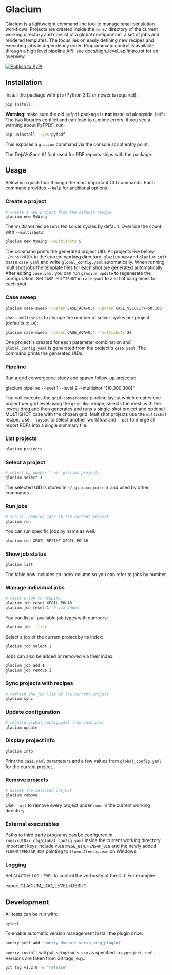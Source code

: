 # Glacium

Glacium is a lightweight command line tool to manage small
simulation workflows. Projects are created inside the `runs/`
directory of the current working directory and consist of a global configuration, a set of jobs and
rendered templates.  The focus lies on easily defining new recipes and
executing jobs in dependency order.
Programmatic control is available through a high level pipeline API; see [docs/high_level_api/intro.rst](docs/high_level_api/intro.rst) for an overview.

[![Publish to PyPI](https://github.com/fledit-sh/glacium-repo/actions/workflows/publish.yml/badge.svg?branch=dev)](https://github.com/fledit-sh/glacium-repo/actions/workflows/publish.yml)

## Installation

Install the package with `pip` (Python 3.12 or newer is required):

```bash
pip install .
```

**Warning**: make sure the old `pyfpdf` package is **not** installed alongside
`fpdf2`. The two libraries conflict and can lead to runtime errors. If you see a
warning about PyFPDF, run:

```bash
pip uninstall --yes pyfpdf
```

This exposes a `glacium` command via the console script entry point.

The DejaVuSans.ttf font used for PDF reports ships with the package.

## Usage

Below is a quick tour through the most important CLI commands. Each
command provides `--help` for additional options.

### Create a project

```bash
# create a new project from the default recipe
glacium new MyWing
```

The multishot recipe runs ten solver cycles by default. Override the count with
``--multishots``:

```bash
glacium new MyWing --multishots 5
```

The command prints the generated project UID. All projects live below
`./runs/<UID>` in the current working directory. ``glacium new`` and ``glacium init`` parse ``case.yaml`` and write ``global_config.yaml`` automatically.
When running multishot jobs the template files for each shot are generated
automatically. After editing ``case.yaml`` you can run ``glacium update`` to
regenerate the configuration.  Set ``CASE_MULTISHOT`` in ``case.yaml`` to a list
of icing times for each shot.

### Case sweep

```bash
glacium case-sweep --param CASE_AOA=0,4 --param CASE_VELOCITY=50,100
```

Use ``--multishots`` to change the number of solver cycles per project
(defaults to ``10``):

```bash
glacium case-sweep --param CASE_AOA=0,4 --multishots 20
```

One project is created for each parameter combination and
``global_config.yaml`` is generated from the project's ``case.yaml``.
The command prints the generated UIDs.

### Pipeline

Run a grid convergence study and spawn follow-up projects::

   glacium pipeline --level 1 --level 2 --multishot "[10,300,300]"

The call executes the ``grid-convergence`` pipeline layout which
creates one project per grid level using the ``grid_dep`` recipe,
selects the mesh with the lowest drag and then generates and runs a
single-shot project and optional MULTISHOT case with the chosen grid.
Multishot projects use the ``multishot`` recipe. Use ``--layout`` to select
another workflow and ``--pdf`` to merge all report PDFs into a single
summary file.

### List projects

```bash
glacium projects
```

### Select a project

```bash
# select by number from `glacium projects`
glacium select 1
```

The selected UID is stored in `~/.glacium_current` and used by other
commands.

### Run jobs

```bash
# run all pending jobs in the current project
glacium run
```

You can run specific jobs by name as well:

```bash
glacium run XFOIL_REFINE XFOIL_POLAR
```

### Show job status

```bash
glacium list
```
The table now includes an index column so you can refer to jobs by number.

### Manage individual jobs

```bash
# reset a job to PENDING
glacium job reset XFOIL_POLAR
glacium job reset 1  # via index
```
You can list all available job types with numbers:

```bash
glacium job --list
```

Select a job of the current project by its index:

```bash
glacium job select 1
```

Jobs can also be added or removed via their index:

```bash
glacium job add 1
glacium job remove 1
```

### Sync projects with recipes

```bash
# refresh the job list of the current project
glacium sync
```

### Update configuration

```bash
# rebuild global_config.yaml from case.yaml
glacium update
```

### Display project info

```bash
glacium info
```
Print the ``case.yaml`` parameters and a few values from
``global_config.yaml`` for the current project.

### Remove projects

```bash
# delete the selected project
glacium remove
```

Use `--all` to remove every project under `runs` in the current working directory.

### External executables

Paths to third party programs can be configured in
`runs/<UID>/_cfg/global_config.yaml` inside the current working directory.  Important keys include
`POINTWISE_BIN`, `FENSAP_BIN` and the newly added
`FLUENT2FENSAP_EXE` pointing to ``fluent2fensap.exe`` on Windows.

### Logging

Set ``GLACIUM_LOG_LEVEL`` to control the verbosity of the CLI. For example::

   export GLACIUM_LOG_LEVEL=DEBUG

## Development

All tests can be run with:

```bash
pytest
```

To enable automatic version management install the plugin once:

```bash
poetry self add "poetry-dynamic-versioning[plugin]"
```

`poetry install` will pull `setuptools_scm` as specified in `pyproject.toml`.
Versions are taken from Git tags, e.g.:

```bash
git tag v1.2.0 -m "release"
```

